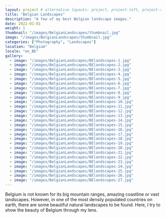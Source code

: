 ```yaml
---
layout: project # alternative layouts: project, project-left, project-right, project-top
title: "Belgian Landscapes"
description: "A few of my best Belgian landscape images."
date: 2022-01-01
weight: 1
thumbnail: "/images/BelgianLandscapes/thumbnail.jpg"
image: "/images/BelgianLandscapes/thumbnail.jpg"
categories: ["Photography", "Landscapes"]
location: "Belgium"
locale: "en_BE"
gallery:
  - image: "/images/BelgianLandscapes/BElandscapes-1.jpg"
  - image: "/images/BelgianLandscapes/BElandscapes-2.jpg"
  - image: "/images/BelgianLandscapes/BElandscapes-3.jpg"
  - image: "/images/BelgianLandscapes/BElandscapes-4.jpg"
  - image: "/images/BelgianLandscapes/BElandscapes-5.jpg"
  - image: "/images/BelgianLandscapes/BElandscapes-6.jpg"
  - image: "/images/BelgianLandscapes/BElandscapes-7.jpg"
  - image: "/images/BelgianLandscapes/BElandscapes-8.jpg"
  - image: "/images/BelgianLandscapes/BElandscapes-9.jpg"
  - image: "/images/BelgianLandscapes/BElandscapes-10.jpg"
  - image: "/images/BelgianLandscapes/BElandscapes-11.jpg"
  - image: "/images/BelgianLandscapes/BElandscapes-12.jpg"
  - image: "/images/BelgianLandscapes/BElandscapes-13.jpg"
  - image: "/images/BelgianLandscapes/BElandscapes-14.jpg"
  - image: "/images/BelgianLandscapes/BElandscapes-15.jpg"
  - image: "/images/BelgianLandscapes/BElandscapes-16.jpg"
  - image: "/images/BelgianLandscapes/BElandscapes-17.jpg"
  - image: "/images/BelgianLandscapes/BElandscapes-18.jpg"
  - image: "/images/BelgianLandscapes/BElandscapes-19.jpg"
  - image: "/images/BelgianLandscapes/BElandscapes-20.jpg"
  - image: "/images/BelgianLandscapes/BElandscapes-21.jpg"
  - image: "/images/BelgianLandscapes/BElandscapes-22.jpg"
  - image: "/images/BelgianLandscapes/BElandscapes-23.jpg"
  - image: "/images/BelgianLandscapes/BElandscapes-24.jpg"
  - image: "/images/BelgianLandscapes/BElandscapes-25.jpg"
  - image: "/images/BelgianLandscapes/BElandscapes-26.jpg"
  - image: "/images/BelgianLandscapes/BElandscapes-27.jpg"
---
```


Belgium is not known for its big mountain ranges, amazing coastline or vast landscapes. However, in one of the most densily populated countries on earth, there are some beautiful natural landscapes to be found. Here, I try to show the beauty of Belgium through my lens.